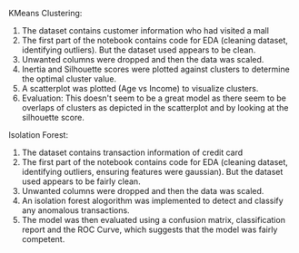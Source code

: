 KMeans Clustering:
  1) The dataset contains customer information who had visited a mall
  2) The first part of the notebook contains code for EDA (cleaning dataset, identifying outliers). But the dataset used appears to be clean.
  3) Unwanted columns were dropped and then the data was scaled.
  4) Inertia and Silhouette scores were plotted against clusters to determine the optimal cluster value.
  5) A scatterplot was plotted (Age vs Income) to visualize clusters.
  6) Evaluation: This doesn't seem to be a great model as there seem to be overlaps of clusters as depicted in the scatterplot and by looking at the silhouette score.

Isolation Forest:
  1) The dataset contains transaction information of credit card
  2) The first part of the notebook contains code for EDA (cleaning dataset, identifying outliers, ensuring features were gaussian). But the dataset used appears to be fairly clean.
  3) Unwanted columns were dropped and then the data was scaled.
  4) An isolation forest alogorithm was implemented to detect and classify any anomalous transactions.
  5) The model was then evaluated using a confusion matrix, classification report and the ROC Curve, which suggests that the model was fairly competent.
